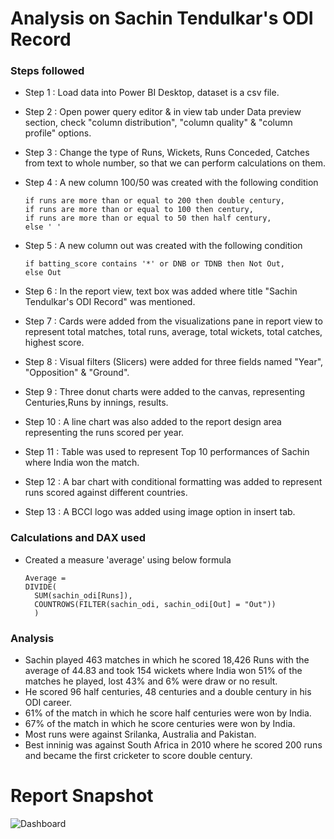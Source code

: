 # Analysis on Sachin Tendulkar's ODI Record

### Steps followed 

- Step 1 : Load data into Power BI Desktop, dataset is a csv file.
- Step 2 : Open power query editor & in view tab under Data preview section, check "column distribution", "column quality" & "column profile" options.
- Step 3 : Change the type of Runs, Wickets, Runs Conceded, Catches from text to whole number, so that we can perform calculations on them.

- Step 4 : A new column 100/50 was created with the following condition

      if runs are more than or equal to 200 then double century,
      if runs are more than or equal to 100 then century,
      if runs are more than or equal to 50 then half century,
      else ' '
 
- Step 5 : A new column out was created with the following condition

      if batting_score contains '*' or DNB or TDNB then Not Out,
      else Out

- Step 6 : In the report view, text box was added where title "Sachin Tendulkar's ODI Record" was mentioned.
- Step 7 : Cards were added from the visualizations pane in report view to represent total matches, total runs, average, total wickets, total catches, highest score. 
- Step 8 : Visual filters (Slicers) were added for three fields named "Year", "Opposition" & "Ground".
- Step 9 : Three donut charts were added to the canvas, representing Centuries,Runs by innings, results.
- Step 10 : A line chart was also added to the report design area representing the runs scored per year.
- Step 11 : Table was used to represent Top 10 performances of Sachin where India won the match.
- Step 12 : A bar chart with conditional formatting was added to represent runs scored against different countries.
- Step 13 : A BCCI logo was added using image option in insert tab.

### Calculations and DAX used

- Created a measure 'average' using below formula

      Average = 
      DIVIDE(
        SUM(sachin_odi[Runs]),
        COUNTROWS(FILTER(sachin_odi, sachin_odi[Out] = "Out"))
        )

### Analysis

- Sachin played 463 matches in which he scored 18,426 Runs with the average of 44.83 and took 154 wickets where India won 51% of the matches he played, lost 43% and 6% were draw or no result.
- He scored 96 half centuries, 48 centuries and a double century in his ODI career.
- 61% of the match in which he score half centuries were won by India.
- 67% of the match in which he score centuries were won by India.
- Most runs were against Srilanka, Australia and Pakistan.
- Best inninig was against South Africa in 2010 where he scored 200 runs and became the first cricketer to score double century.

 # Report Snapshot

![Dashboard](https://github.com/vinodsrawat/Analysis-on-Sachin-Tendulkars-ODI-Record-PowerBI-Report/assets/161686865/f0161322-b9ec-4aab-9237-36b17911dc8c)
